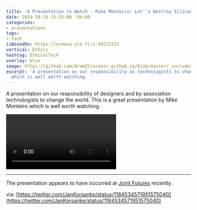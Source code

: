 ```yaml
---
title: 'A Presentation to Watch - Mike Monteiro: Let''s Destroy Silicon Valley'
date: 2019-10-16 15:55:00 -04:00
categories:
- presentations
tags:
- tech
isBasedOn: https://areena.yle.fi/1-50272332
vertical: Ethics
hashtag: EthicalTech
overlay: blue
image: https://github.com/AramZS/aramzs.github.io/blob/master/_includes/Capture-player.PNG?raw=true
excerpt: 'A presentation on our responsibility as technologists to change the world
  which is well worth watching. '
---
```


A presentation on our responsibility of designers and by association technologists to change the world. This is a great presentation by Mike Monteiro which is well worth watching. 

<video src="https://github.com/AramZS/aramzs.github.io/blob/master/_includes/LetsDestroySiliconValley.mp4?raw=true" controls controlslist playsinline></video>

<hr />

The presentation appears to have occurred at [Joint Futures](https://twitter.com/jointfutures) recently. 

via: [https://twitter.com/JanKorsanke/status/1184534571951575040](https://twitter.com/JanKorsanke/status/1184534571951575040)